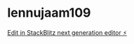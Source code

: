 # lennujaam109

[Edit in StackBlitz next generation editor ⚡️](https://stackblitz.com/~/github.com/kvartiil/lennujaam109)